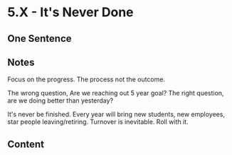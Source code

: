 # 5.X - It's Never Done

## One Sentence

## Notes
Focus on the progress. The process not the outcome. 

The wrong question, Are we reaching out 5 year goal?
The right question, are we doing better than yesterday?

It's never be finished. Every year will bring new students, new employees, star people leaving/retiring. Turnover is inevitable. Roll with it. 

## Content

